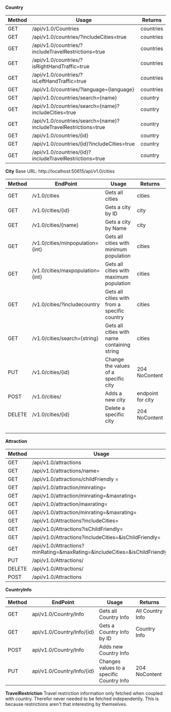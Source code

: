 **Country**

| Method | Usage                                                        | Returns   |
| ------ | ------------------------------------------------------------ | --------- |
| GET    | /api/v1.0/Countries                                          | countries |
| GET    | /api/v1.0/countries/?includeCities=true                      | countries |
| GET    | /api/v1.0/countries/?includeTravelRestrictions=true          | countries |
| GET    | /api/v1.0/countries/?isRightHandTraffic=true                 | countries |
| GET    | /api/v1.0/countries/?isLeftHandTraffic=true                  | countries |
| GET    | /api/v1.0/countries/?language={language}                     | countries |
| GET    | /api/v1.0/countries/search={name}                            | country   |
| GET    | /api/v1.0/countries/search={name}?includeCities=true         | country   |
| GET    | /api/v1.0/countries/search={name}?includeTravelRestrictions=true | country   |
| GET    | /api/v1.0/countries/{id}                                     | country   |
| GET    | /api/v1.0/countries/{id}?includeCities=true                  | country   |
| GET    | /api/v1.0/countries/{id}?includeTravelRestrictions=true      | country   |



**City** Base URL: http://localhost:50615/api/v1.0/cities

| Method | EndPoint                         | Usage                                        | Returns           |
| ------ | -------------------------------- | -------------------------------------------- | ----------------- |
| GET    | /v1.0/cities                     | Gets all cities                              | cities            |
| GET    | /v1.0/cities/{id}                | Gets a city by ID                            | city              |
| GET    | /v1.0/cities/{name}              | Gets a city by Name                          | city              |
| GET    | /v1.0/cities/minpopulation={int} | Gets all cities with minimum population      | cities            |
| GET    | /v1.0/cities/maxpopulation={int} | Gets all cities with maximum population      | cities            |
| GET    | /v1.0/cities/?includecountry     | Gets all cities with from a specific country | cities            |
| GET    | /v1.0/cities/search={string}     | Gets all cities with name containing string  | cities            |
| PUT    | /v1.0/cities/{id}                | Change the values of a specific city         | 204 NoContent     |
| POST   | /v1.0/cities/                    | Adds a new city                              | endpoint for city |
| DELETE | /v1.0/cities/{id}                | Delete a specific city                       | 204 NoContent     |
|        |                                  |                                              |                   |
|        |                                  |                                              |                   |
|        |                                  |                                              |                   |
|        |                                  |                                              |                   |

**Attraction**

| Method | Usage                                                        | Returns    |
| ------ | ------------------------------------------------------------ | ---------- |
| GET    | /api/v1.0/attractions                                        | attraction |
| GET    | /api/v1.0/attractions/name=<name>                            | attraction |
| GET    | /api/v1.0/attractions/childFriendly = <bool>                 | attraction |
| GET    | /api/v1.0/attraction/minrating=<int>                         | attraction |
| GET    | /api/v1.0/attraction/minrating=<int>&maxrating=<int>         | attraction |
| GET    | /api/v1.0/attraction/maxrating=<int>                         | attraction |
| GET    | /api/v1.0/attraction/minrating=<int>&maxrating=<int>         | attraction |
| GET    | /api/v1.0/Attractions?includeCities=<bool>                   | attraction |
| GET    | /api/v1.0/Attractions?isChildFriendly=<bool>                 | attraction |
| GET    | /api/v1.0/Attractions?includeCities=<bool>&isChildFriendly=<bool> | attraction |
| GET    | /api/v1.0/Attractions?minRating=<int>&maxRating=<int>&includeCities=<bool>&isChildFriendly=<bool> | attraction |
| PUT    | /api/v1.0/Attractions/<int>                                  | attraction |
| DELETE | /api/v1.0/Attractions/<int>                                  | attraction |
| POST   | /api/v1.0/Attractions                                        | attraction |



**CountryInfo** 

| Method | EndPoint                   | Usage                                     | Returns          |
| ------ | -------------------------- | ----------------------------------------- | ---------------- |
| GET    | api/v1.0/Country/Info      | Gets all Country Info                     | All Country Info |
| GET    | api/v1.0/Country/Info/{id} | Gets a Country Info by ID                 | Country Info     |
| POST   | api/v1.0/Country/Info      | Adds new Country Info                     |                  |
| PUT    | api/v1.0/Country/Info/{id} | Changes values to a specific Country Info | 204 NoContent    |



**TravelRestriction**
Travel restriction information only fetched when coupled with country. Therefor never needed to be fetched independently. This is because restrictions aren't that interesting by themselves.
